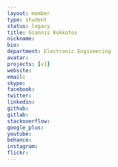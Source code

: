 ```yaml
---
layout: member
type: student
status: legacy
title: Giannis Kokkotos
nickname:
bio:
department: Electronic Engineering
avatar:
projects: [v1]
website:
email:
skype:
facebook:
twitter:
linkedin:
github:
gitlab:
stackoverflow:
google_plus:
youtube:
behance:
instagram:
flickr:
---
```

